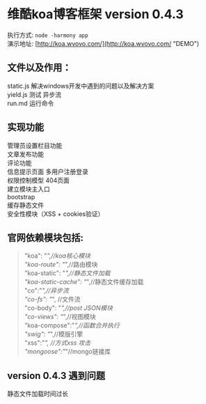 维酷koa博客框架 version 0.4.3
=======================

执行方式: `node -harmony app`  
演示地址: [http://koa.wvovo.com/](http://koa.wvovo.com/ "DEMO")

## 文件以及作用： ##
static.js 解决windows开发中遇到的问题以及解决方案  
yield.js 测试 异步流  
run.md 运行命令  
## 实现功能 ##
管理员设置栏目功能  
文章发布功能  
评论功能  
信息提示页面
多用户注册登录  
权限控制模型 
404页面  
建立模块主入口  
bootstrap   
缓存静态文件  
安全性模块（XSS + cookies验证）
## 官网依赖模块包括: ##
>"koa": "*",//koa核心模块  
"koa-route": "*",//路由模块  
"koa-static": "*",//静态文件加载  
"koa-static-cache": "*",//静态文件缓存加载  
"co":"*",//异步流  
"co-fs": "*", //文件流  
"co-body": "*",//post JSON模块  
"co-views": "*",//视图模块  
"koa-compose":"*",//函数合并执行  
"swig": "*",//模版引擎  
"xss":"*",	//方式xss 攻击  
"mongoose":"*"//mongo链接库  
## version 0.4.3 遇到问题 ##
静态文件加载时间过长








